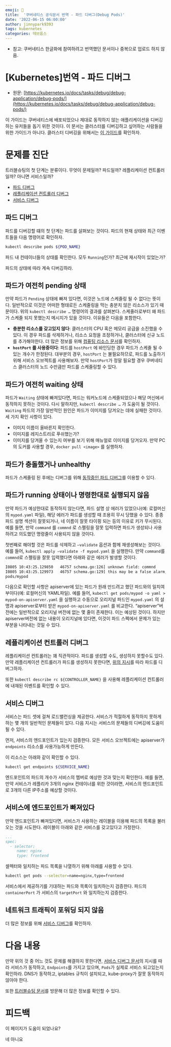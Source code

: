```yaml
---
emoji: 🔧
title:  '쿠버네티스 공식문서 번역 - 파드 디버그(Debug Pods)'
date: '2022-06-15 06:00:00'
author: jinnypark9393
tags: kubernetes
categories: 데브옵스
---
```


* 참고: 쿠버네티스 한글화에 참여하려고 번역했던 문서이나 중복으로 업로드 하지 않음.

# [Kubernetes]번역 - 파드 디버그

- 원문: [https://kubernetes.io/docs/tasks/debug/debug-application/debug-pods/](https://kubernetes.io/docs/tasks/debug/debug-application/debug-pods/)

이 가이드는 쿠버네티스에 배포되었으나 제대로 동작하지 않는 애플리케이션을 디버깅하는 유저들을 돕기 위한 것이다. 이 문서는 클러스터를 디버깅하고 싶어하는 사람들을 위한 가이드가 아니다. 클러스터 디버깅을 위해서는 [이 가이드](https://kubernetes.io/docs/tasks/debug/debug-cluster/)를 확인하자.

# 문제를 진단

트러블슈팅의 첫 단계는 분류이다. 무엇이 문제일까? 파드일까? 레플리케이션 컨트롤러일까? 아니면 서비스일까?

- [파드 디버그](https://kubernetes.io/docs/tasks/debug/debug-application/debug-pods/#debugging-pods)
- [레플리케이션 컨트롤러 디버그](https://kubernetes.io/docs/tasks/debug/debug-application/debug-pods/#debugging-replication-controllers)
- [서비스 디버그](https://kubernetes.io/docs/tasks/debug/debug-application/debug-pods/#debugging-services)

## 파드 디버그

파드를 디버깅할 떄의 첫 단계는 파드를 살펴보는 것이다. 파드의 현재 상태와 최근 이벤트들을 다음 명령어로 확인하자.

```bash
kubectl describe pods ${POD_NAME}
```

파드 내 컨테이너들의 상태를 확인한다. 모두 `Running`인가? 최근에 재시작이 있었는가?

파드의 상태에 따라 계속 디버깅하라.

## 파드가 여전히 pending 상태

만약 파드가 `Pending` 상태에 빠져 있다면, 이것은 노드에 스케줄링 될 수 없다는 뜻이다. 일반적으로 이것은 어떠한 형태로든 스케줄링을 막는 충분치 않은 리소스가 있기 때문이다. 위의 `kubectl describe …` 명령어의 결과를 살펴본다. 스케줄러로부터 왜 파드가 스케줄 되지 못했는지 메시지가 있을 것이다. 이유들은 다음을 포함한다.

- **충분한 리소스를 갖고있지 않다**: 클러스터의 CPU 혹은 메모리 공급을 소진했을 수 있다. 이 경우 파드를 삭제하거나, 리소스 요청을 조정하거나, 클러스터에 신규 노드를 추가해야한다. 더 많은 정보를 위해 [컴퓨팅 리소스 문서](https://kubernetes.io/docs/concepts/configuration/manage-resources-containers/)를 확인하자.
- **`hostPort` 를 사용중이다**: 파드를 `hostPort` 에 바인딩한 경우 파드가 스케줄 될 수 있는 개수가 한정된다. 대부분의 경우, `hostPort` 는 불필요하므로, 파드를 노출하기 위해 서비스 오브젝트를 사용해보자. 만약 `hostPort`가 정말 필요할 경우 쿠버네티스 클러스터의 노드 수만큼만 파드를 스케줄링할 수 있다.

## 파드가 여전히 waiting 상태

파드가 `Waiting` 상태에 빠져있다면, 파드는 워커노드에 스케줄되었으나 해당 머신에서 동작하지 못하는 것이다. 다시 말하지만, `kubectl describe …` 가 도움이 될 것이다. `Waiting` 파드의 가장 일반적인 원인은 파드가 이미지를 당겨오는 데에 실패한 것이다. 세 가지 확인 사항이 있다.

- 이미지 이름이 올바른지 확인한다.
- 이미지를 레지스트리로 푸쉬했는가?
- 이미지를 당겨올 수 있는지 여부를 보기 위해 매뉴얼로 이미지를 당겨오자. 만약 PC의 도커를 사용할 경우, `docker pull <image>` 를 실행하자.

## 파드가 충돌했거나 unhealthy

파드가 스케줄링 된 후에는 디버그를 위해 [동작중인 파드 디버그](https://kubernetes.io/docs/tasks/debug/debug-application/debug-running-pod/)를 이용할 수 있다.

## 파드가 running 상태이나 명령한대로 실행되지 않음

만약 파드가 예상한대로 동작하지 않는다면, 파드 설명 상 에러가 있었으나(예: 로컬머신의 `mypod.yaml` 파일), 해당 에러가 파드를 생성할 때 조용히 무시 당했을 수 있다. 종종 파드 설명 섹션이 잘못되거나, 네 이름이 잘못 타이핑 되는 등의 이유로 키가 무시된다. 예를 들면, 만약 `command` 를 `commnd` 로 스펠링을 잘못 입력하면 파드가 생성되나 사용하려고 의도했던 명령줄이 사용되지 않을 것이다.

첫번째로 해야할 것은 파드를 삭제하고 `—validate` 옵션과 함께 재생성해보는 것이다. 예를 들어, `kubectl apply —validate -f mypod.yaml` 을 실행한다. 만약 `command`를 `commnd`로 스펠링을 잘못 입력했다면 아래와 같은 에러가 발생할 것이다.

```bash
I0805 10:43:25.129850   46757 schema.go:126] unknown field: commnd
I0805 10:43:25.129973   46757 schema.go:129] this may be a false alarm, see https://github.com/kubernetes/kubernetes/issues/6842
pods/mypod
```

다음으로 확인할 사항은 apiserver에 있는 파드가 원래 만드려고 했던 파드와의 일치여부이다(예: 로컬머신의 YAML파일). 예를 들어, `kubectl get pods/mypod -o yaml > mypod-on-apiserver.yaml` 을 실행하고 수동으로 오리지널 파드인 `mypod.yaml` 의 설명과 apiserver로부터 받은 `mypod-on-apiserver.yaml` 를 비교한다. “apiserver”버전에는 일반적으로 오리지널 버전에 없는 몇 줄이 존재한다. 이는 예상된 것이다. 하지만 apiserver버전에 없는 내용이 오리지널에 있다면, 이것이 파드 스펙에서 문제가 있는 부분을 나타내는 것일 수 있다.

## 레플리케이션 컨트롤러 디버그

레플리케이션 컨트롤러는 꽤 직관적이다. 파드를 생성할 수도, 생성하지 못할수도 있다. 만약 레플리케이션 컨트롤러가 파드를 생성하지 못한다면, [위의 지시](https://kubernetes.io/docs/tasks/debug/debug-application/debug-pods/#debugging-pods)를 따라 파드를 디버그하자.

또한 `kubectl describe rc ${CONTROLLER_NAME}` 을 사용해 레플리케이션 컨트롤러에 내재된 이벤트를 확인할 수 있다.

## 서비스 디버그

서비스는 파드 셋에 걸쳐 로드밸런싱을 제공한다. 서비스가 적절하게 동작하지 못하게 하는 몇 개의 일반적인 문제들이 있다. 다음 지시는 서비스의 문제들의 디버깅에 도움이 될 수 있다.

먼저, 서비스의 엔드포인트가 있는지 검증한다. 모든 서비스 오브젝트에는 apiserver가 `endpoints` 리소스를 사용가능하게 만든다.

이 리소스는 아래와 같이 확인할 수 있다.

```bash
kubectl get endpoints ${SERVICE_NAME}
```

엔드포인트의 파드의 개수가 서비스의 멤버로 예상한 것과 맞는지 확인한다. 예를 들면, 만약 서비스가 레플리카 3개의 nginx 컨테이너를 위한 것이라면, 서비스의 엔드포인트로 3개의 다른 IP주소를 예상할 것이다.

## 서비스에 엔드포인트가 빠져있다

만약 엔드포인트가 빠져있다면, 서비스가 사용하는 레이블을 이용해 파드의 목록을 불러오는 것을 시도한다. 레이블이 아래와 같은 서비스를 갖고있다고 가정한다.

```yaml
...
spec:
  - selector:
     name: nginx
     type: frontend
```

셀렉터와 일치하는 파드 목록을 나열하기 위해 아래를 사용할 수 있다.

```bash
kubectl get pods --selector=name=nginx,type=frontend
```

서비스에서 제공하기를 기대하는 파드와 목록이 일치하는지 검증한다. 파드의 `containerPort` 가 서비스의 `targetPort` 와 일치하는지 검증한다.

## 네트워크 트래픽이 포워딩 되지 않음

더 많은 정보를 위해 [서비스 디버그](https://kubernetes.io/docs/tasks/debug/debug-application/debug-service/)를 확인하자.

# 다음 내용

만약 위의 것 중 어느 것도 문제를 해결하지 못한다면, [서비스 디버그 문서](https://kubernetes.io/docs/tasks/debug/debug-application/debug-service/)의 지시를 따라 서비스가 동작하고, `Endpoints`를 가지고 있으며, `Pods`가 실제로 서비스 되고있는지 확인하라. DNS가 동작하고, iptables 규칙이 설치되고, kube-proxy가 잘못 동작하지 않아야 한다.

또한 [트러블슈팅 문서](https://kubernetes.io/docs/tasks/debug/)를 방문해 더 많은 정보를 확인할 수 있다.

# 피드백

이 페이지가 도움이 되었나요?

네 아니요